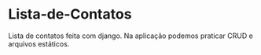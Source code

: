 # Lista-de-Contatos
Lista de contatos feita com django.
Na aplicação podemos praticar CRUD e arquivos estáticos. 

